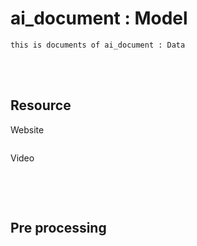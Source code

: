 <!--------------------------------------------------------------------------------- Description -->
# ai_document : Model
    this is documents of ai_document : Data

<!--------------------------------------------------------------------------------- Resource -->
<br><br>

## Resource
<!-------------------------- Website -->
Website
```
```
<!-------------------------- Video -->
Video
```
```

<!--------------------------------------------------------------------------------- Algorithm -->
<br><br>

## Pre processing 
```
```